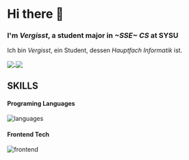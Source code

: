 <!---
Vergesst/Vergesst is a ✨ special ✨ repository because its `README.md` (this file) appears on your GitHub profile.
You can click the Preview link to take a look at your changes.
--->

# Hi there 👋

### I'm *Vergisst*, a student major in *~SSE~ CS* at SYSU

Ich bin *Vergisst*, ein Student, dessen *Hauptfach Informatik* ist.

<!-- [![my github stats](https://github-readme-stats.vercel.app/api?username=vergesst&show_icons=true&icon_color=199861&count_private=true&include_all_commits=true&hide_border=false)](https://github.com/vergesst)

[![my github language status](https://github-readme-stats.vercel.app/api/top-langs/?username=vergesst&langs_count=8&layout=compact&hide_border=false)](https://github.com/vergesst) -->

<div>
  <a href="https://github.com/anuraghazra/github-readme-stats">
    <img align="center" src="https://github-readme-stats.vercel.app/api/top-langs/?username=vergesst&langs_count=8&layout=compact&hide_border=true" />
  </a>
  <a href="https://github.com/anuraghazra/github-readme-stats">
    <img align="center" src="https://github-readme-stats.vercel.app/api?username=vergesst&show_icons=true&icon_color=199861&count_private=true&include_all_commits=true&hide_border=true" />
  </a>
</div>

## SKILLS

#### Programing Languages

![languages](https://skills-icons.vercel.app/api/icons?i=ts,fsharp,kotlin,rust)

#### Frontend Tech

![frontend](https://skills-icons.vercel.app/api/icons?i=html,css,ts,vue)

<!-- <div>
  <h3>
    SKILLS
  </h3>
</div>

  #### Programming language
  <div href="https://github.com/anuraghazra/github-readme-stats">
    <img align="center" src="https://skillicons.dev/icons?i=ts,kotlin,rust,elixir" />
  </div>
  <br />
  <a href="https://github.com/anuraghazra/github-readme-stats">
    <img align="center" src="https://skillicons.dev/icons?i=html,css,ts,vue" />
  </a> -->

<!-- #### Backend Tech
![backend](https://skillicons.dev/icons?i=nodejs,express,java,spring) -->

<!-- #### Devtools -->
<!-- ![devtools](https://skillicons.dev/icons?i=idea,webstorm,vscode) -->
